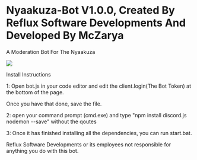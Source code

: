 # Nyaakuza-Bot V1.0.0, Created By Reflux Software Developments And Developed By McZarya

A Moderation Bot For The Nyaakuza

![](nyaakuzalogoflipped.png-)

Install Instructions

1: Open bot.js in your code editor and edit the client.login(The Bot Token) at the bottom of the page.

Once you have that done, save the file.

2: open your command prompt (cmd.exe) and type "npm install discord.js nodemon --save" without the qoutes 

3: Once it has finished installing all the dependencies, you can run start.bat.

Reflux Software Developments or its employees not responsible for anything you do with this bot.
